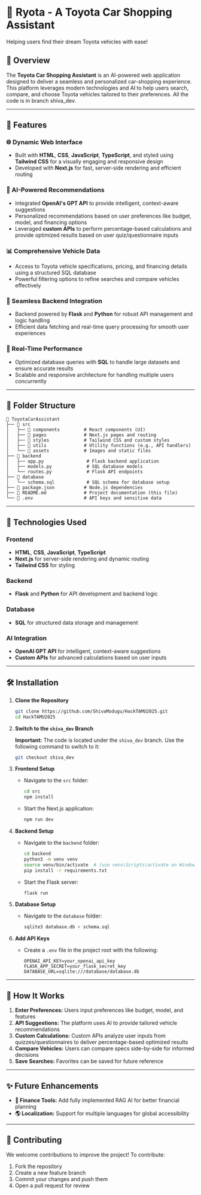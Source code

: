 # 🚗 Ryota - A Toyota Car Shopping Assistant

Helping users find their dream Toyota vehicles with ease!

## 🌟 Overview

The **Toyota Car Shopping Assistant** is an AI-powered web application designed to deliver a seamless and personalized car-shopping experience. This platform leverages modern technologies and AI to help users search, compare, and choose Toyota vehicles tailored to their preferences. All the code is in branch shiva_dev.

---

## 🔧 Features

### 🌐 Dynamic Web Interface
- Built with **HTML**, **CSS**, **JavaScript**, **TypeScript**, and styled using **Tailwind CSS** for a visually engaging and responsive design
- Developed with **Next.js** for fast, server-side rendering and efficient routing

### 🤖 AI-Powered Recommendations
- Integrated **OpenAI's GPT API** to provide intelligent, context-aware suggestions
- Personalized recommendations based on user preferences like budget, model, and financing options
- Leveraged **custom APIs** to perform percentage-based calculations and provide optimized results based on user quiz/questionnaire inputs

### 📊 Comprehensive Vehicle Data
- Access to Toyota vehicle specifications, pricing, and financing details using a structured SQL database
- Powerful filtering options to refine searches and compare vehicles effectively

### 🔗 Seamless Backend Integration
- Backend powered by **Flask** and **Python** for robust API management and logic handling
- Efficient data fetching and real-time query processing for smooth user experiences

### 🚀 Real-Time Performance
- Optimized database queries with **SQL** to handle large datasets and ensure accurate results
- Scalable and responsive architecture for handling multiple users concurrently

---

## 📂 Folder Structure

```
📁 ToyotaCarAssistant
├── 📂 src
│   ├── 📂 components         # React components (UI)
│   ├── 📂 pages              # Next.js pages and routing
│   ├── 📂 styles             # Tailwind CSS and custom styles
│   ├── 📂 utils              # Utility functions (e.g., API handlers)
│   └── 📂 assets             # Images and static files
├── 📂 backend
│   ├── app.py                # Flask backend application
│   ├── models.py             # SQL database models
│   └── routes.py             # Flask API endpoints
├── 📂 database
│   └── schema.sql            # SQL schema for database setup
├── 📜 package.json           # Node.js dependencies
├── 📜 README.md              # Project documentation (this file)
└── 📜 .env                   # API keys and sensitive data
```

---

## 🚀 Technologies Used

### Frontend
- **HTML**, **CSS**, **JavaScript**, **TypeScript**
- **Next.js** for server-side rendering and dynamic routing
- **Tailwind CSS** for styling

### Backend
- **Flask** and **Python** for API development and backend logic

### Database
- **SQL** for structured data storage and management

### AI Integration
- **OpenAI GPT API** for intelligent, context-aware suggestions
- **Custom APIs** for advanced calculations based on user inputs

---

## 🛠️ Installation

1. **Clone the Repository**
   ```bash
   git clone https://github.com/ShivaModugu/HackTAMU2025.git
   cd HackTAMU2025
   ```

2. **Switch to the `shiva_dev` Branch**
   
   **Important:** The code is located under the `shiva_dev` branch. Use the following command to switch to it:
   ```bash
   git checkout shiva_dev
   ```

3. **Frontend Setup**
   - Navigate to the `src` folder:
     ```bash
     cd src
     npm install
     ```
   - Start the Next.js application:
     ```bash
     npm run dev
     ```

4. **Backend Setup**
   - Navigate to the `backend` folder:
     ```bash
     cd backend
     python3 -m venv venv
     source venv/bin/activate  # (use venv\Scripts\activate on Windows)
     pip install -r requirements.txt
     ```
   - Start the Flask server:
     ```bash
     flask run
     ```

5. **Database Setup**
   - Navigate to the `database` folder:
     ```bash
     sqlite3 database.db < schema.sql
     ```

6. **Add API Keys**
   - Create a `.env` file in the project root with the following:
     ```env
     OPENAI_API_KEY=your_openai_api_key
     FLASK_APP_SECRET=your_flask_secret_key
     DATABASE_URL=sqlite:///database/database.db
     ```

---

## 🎉 How It Works

1. **Enter Preferences:** Users input preferences like budget, model, and features
2. **API Suggestions:** The platform uses AI to provide tailored vehicle recommendations
3. **Custom Calculations:** Custom APIs analyze user inputs from quizzes/questionnaires to deliver percentage-based optimized results
4. **Compare Vehicles:** Users can compare specs side-by-side for informed decisions
5. **Save Searches:** Favorites can be saved for future reference

---

## ✨ Future Enhancements

- **🏦 Finance Tools:** Add fully implemented RAG AI for better financial planning
- **🌎 Localization:** Support for multiple languages for global accessibility

---

## 🤝 Contributing

We welcome contributions to improve the project! To contribute:

1. Fork the repository
2. Create a new feature branch
3. Commit your changes and push them
4. Open a pull request for review
